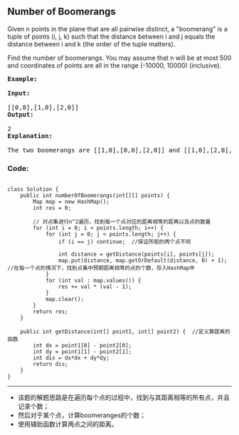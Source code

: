 ## Number of Boomerangs
Given n points in the plane that are all pairwise distinct, a "boomerang" is a tuple of points (i, j, k) such that the distance between i and j equals the distance between i and k (the order of the tuple matters).

Find the number of boomerangs. You may assume that n will be at most 500 and coordinates of points are all in the range (-10000, 10000) (inclusive).
<pre>
<strong>Example:</strong>
</br><strong>Input:</strong>
</br>[[0,0],[1,0],[2,0]]
<strong>Output:</strong>
</br>2
<strong>Explanation:</strong>
</br>The two boomerangs are [[1,0],[0,0],[2,0]] and [[1,0],[2,0],[0,0]]</pre>

### Code:
<pre><code>
class Solution {
    public int numberOfBoomerangs(int[][] points) {
        Map<Integer, Integer> map = new HashMap<Integer, Integer>();
        int res = 0;
        
        // 对点集进行n^2遍历，找到每一个点对应的距离相等的距离以及点的数量
        for (int i = 0; i < points.length; i++) {
            for (int j = 0; j < points.length; j++) {
                if (i == j) continue;  //保证所取的两个点不同
                
                int distance = getDistance(points[i], points[j]);
                map.put(distance, map.getOrDefault(distance, 0) + 1);  //在每一个点的情况下，找到点集中预期距离相等的点的个数，存入HashMap中
            }
            for (int val : map.values()) {
                res += val * (val - 1);
            }
            map.clear();
        }
        return res;
    }
    
    public int getDistance(int[] point1, int[] point2) {  //定义算距离的函数
        int dx = point1[0] - point2[0];
        int dy = point1[1] - point2[1];
        int dis = dx*dx + dy*dy;
        return dis;
    }
}
</code></pre>

***
* 该题的解题思路是在遍历每个点的过程中，找到与其距离相等的所有点，并且记录个数；
* 然后对于某个点，计算boomeranges的个数；
* 使用辅助函数计算两点之间的距离。